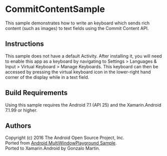 CommitContentSample
===================

This sample demonstrates how to write an keyboard which sends rich content (such as images) to text fields using the Commit Content API.

Instructions
------------

This sample does not have a default Activity. After installing it, you will need to enable this app as a keyboard by navigating to Settings > Languages & Input > Virtual Keyboard > Manage Keyboards. This keyboard can then be accessed by pressing the virtual keyboard icon in the lower-right hand corner of the display while in a text field.


Build Requirements
------------------
Using this sample requires the Android 7.1 (API 25) and the Xamarin.Android 7.1.99 or higher.


Authors
-------
Copyright (c) 2016 The Android Open Source Project, Inc.  
Ported from [Android MultiWindowPlayground Sample](https://github.com/googlesamples/android-CommitContentSampleIME).  
Ported to Xamarin.Android by Gonzalo Martin.